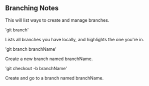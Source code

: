 ## Branching Notes

This will list ways to create and manage branches.

'git branch'

Lists all branches you have locally, and highlights the one you're in.

'git branch branchName'

Create a new branch named branchName.

'git checkout -b branchName'

Create and go to a branch named branchName.
